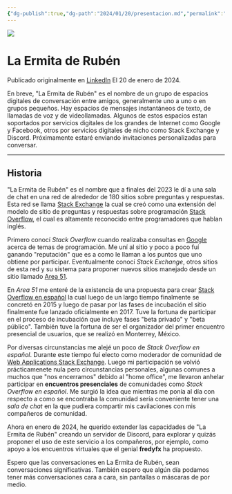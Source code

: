 ```yaml
---
{"dg-publish":true,"dg-path":"2024/01/20/presentacion.md","permalink":"/2024/01/20/presentacion/","title":"Presentación","created":"2024-01-20T15:51:48.109-06:00","updated":"2024-02-23T11:36:58.015-06:00"}
---
```


![](https://media.licdn.com/dms/image/D4E12AQE5aFOK2zgojQ/article-cover_image-shrink_720_1280/0/1705769064266?e=1710979200&v=beta&t=LZGHZaY0wueNYrii6yDIDkuxqPBcD9jPzRl-iayeMvA)

# La Ermita de Rubén
Publicado originalmente en [LinkedIn](https://www.linkedin.com/pulse/la-ermita-de-rub%2525C3%2525A9n-rub%2525C3%2525A9n-vicente-rivera-flores-l7dae%3FtrackingId=JWPRd2JoRx6%252Byuu2aP%252BK%252BQ%253D%253D/?trackingId=JWPRd2JoRx6%2Byuu2aP%2BK%2BQ%3D%3D) El 20 de enero de 2024.

En breve, "La Ermita de Rubén" es el nombre de un grupo de espacios digitales de conversación entre amigos, generalmente uno a uno o en grupos pequeños. Hay espacios de mensajes instantáneos de texto, de llamadas de voz y de videollamadas. Algunos de estos espacios estan soportados por servicios digitales de los grandes de Internet como Google y Facebook, otros por servicios digitales de nicho como Stack Exchange y Discord. Próximamente estaré enviando invitaciones personalizadas para conversar.

---

## Historia

"La Ermita de Rubén" es el nombre que a finales del 2023 le dí a una sala de chat en una red de alrededor de 180 sitios sobre preguntas y respuestas. Esta red se llama [Stack Exchange](https://stackexchange.com/) la cual se creó como una extensión del modelo de sitio de preguntas y respuestas sobre programación [Stack Overflow](https://stackoverflow.com/), el cual es altamente reconocido entre programadores que hablan inglés.

Primero conocí _Stack Overflow_ cuando realizaba consultas en [Google](https://www.google.com/) acerca de temas de programación. Me uní al sitio y poco a poco fuí ganando "reputación" que es a como le llaman a los puntos que uno obtiene por participar. Eventualmente conocí _Stack Exchange_, otros sitios de esta red y su sistema para proponer nuevos sitios manejado desde un sitio llamado [Area 51](https://area51.stackexchange.com/).

En _Area 51_ me enteré de la existencia de una propuesta para crear [Stack Overflow en español](https://es.stackoverflow.com/) la cual luego de un largo tiempo finalmente se concretó en 2015 y luego de pasar por las fases de incubación el sitio finalmente fue lanzado oficialmente en 2017. Tuve la fortuna de participar en el proceso de incubación que incluye fases "beta privado" y "beta público". También tuve la fortuna de ser el organizador del primer encuentro presencial de usuarios, que se realizó en Monterrey, México.

Por diversas circunstancias me alejé un poco de _Stack Overflow en español_. Durante este tiempo fuí electo como moderador de comunidad de [Web Applications Stack Exchange](https://webapps.stackexchange.com/). Luego mi participación se volvió prácticamenete nula pero circunstancias personales, algunas comunes a muchos que "nos encerramos" debido al "home office", me llevaron anhelar participar en **encuentros presenciales** de comunidades como _Stack Overflow en español_. Me surgió la idea que mientras me ponía al día con respecto a como se encontraba la comunidad sería conveniente tener una *sala de chat* en la que pudiera compartir mis cavilaciones con mis compañeros de comunidad.

Ahora en enero de 2024, he querido extender las capacidades de "La Ermita de Rubén" creando un servidor de Discord, para explorar y quizás proponer el uso de este servicio a los compañeros, por ejemplo, como apoyo a los encuentros virtuales que el genial **fredyfx** ha propuesto.

Espero que las conversaciones en La Ermita de Rubén, sean conversaciones significativas. También espero que algún día podamos tener más conversaciones cara a cara, sin pantallas o máscaras de por medio.